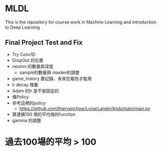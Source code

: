 # MLDL
This is the repository for course work in Machine Learning and introduction to Deep Learning

## Final Project Test and Fix

* Try Conv1D
* DropOut 的位置
* neuron 的數量與深度
  * sample的數量與 maxlen的調整
* game_history 要記錄，未來在報告才能用
* lr decay 條餐
* Adam 的lr 是不是固定的
* 條Policy
* 參考這裡的policy  
  * https://github.com/theryanchow/LunarLander/blob/main/main.py
* 算連續100 場的平均值的function
* gamma 的調整

# 過去100場的平均 > 100
